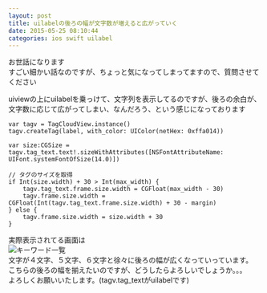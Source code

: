 ```yaml
---
layout: post
title: uilabelの後ろの幅が文字数が増えると広がっていく
date: 2015-05-25 08:10:44
categories: ios swift uilabel
---
```

<!-- {% raw %} -->
<p>お世話になります<br>
すごい細かい話なのですが、ちょっと気になってしまってますので、質問させてください</p>

<p>uiviewの上にuilabelを乗っけて、文字列を表示してるのですが、後ろの余白が、文字数に応じて広がってしまい、なんだろう、という感じになっております</p>

<pre><code>var tagv = TagCloudView.instance()
tagv.createTag(label, with_color: UIColor(netHex: 0xffa014))

var size:CGSize = tagv.tag_text.text!.sizeWithAttributes([NSFontAttributeName: UIFont.systemFontOfSize(14.0)])

// タグのサイズを取得
if Int(size.width) + 30 &gt; Int(max_width) {
    tagv.tag_text.frame.size.width = CGFloat(max_width - 30)
    tagv.frame.size.width = CGFloat(Int(tagv.tag_text.frame.size.width) + 30 - margin)
} else {
    tagv.frame.size.width = size.width + 30
}
</code></pre>

<p>実際表示されてる画面は<br>
<img src="https://i.stack.imgur.com/xtFHc.png" alt="キーワード一覧"><br>
文字が４文字、５文字、６文字と徐々に後ろの幅が広くなっていっています。<br>
こちらの後ろの幅を揃えたいのですが、どうしたらよろしいでしょうか。。。<br>
よろしくお願いいたします。(tagv.tag_textがuilabelです)</p>
<!-- {% endraw %} -->
